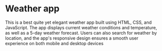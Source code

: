 # Weather app 
  This is a best quite yet elegant weather app built using HTML, CSS, and JavaScript. The app displays current weather conditions and temperature, as well as a 5-day weather forecast. Users can also search for weather by location, and the app's responsive design ensures a smooth user experience on both mobile and desktop devices
